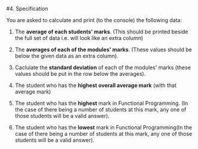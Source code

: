 #4. Specification

You are asked to calculate and print (to the console) the following data: 

1. The **average of each students' marks**. (This should be printed beside the full set of data i.e. will look like an extra column)
2. The **averages of each of the modules' marks**. (These values should be below the given data as an extra column).
   
3.  Caclulate the **standard deviation** of each of the modules' marks (these values should be put in the row below the averages).

4. The student who has the **highest overall average mark** (with that average mark) 

5.  The student who has the **highest** mark in Functional Programming. (In the case of there being a number of students at this mark, any one of those students will be a valid answer).
   
   
6. The student who has the **lowest** mark in Functional Programming(In the case of there being a number of students at this mark, any one of those students will be a valid answer).

